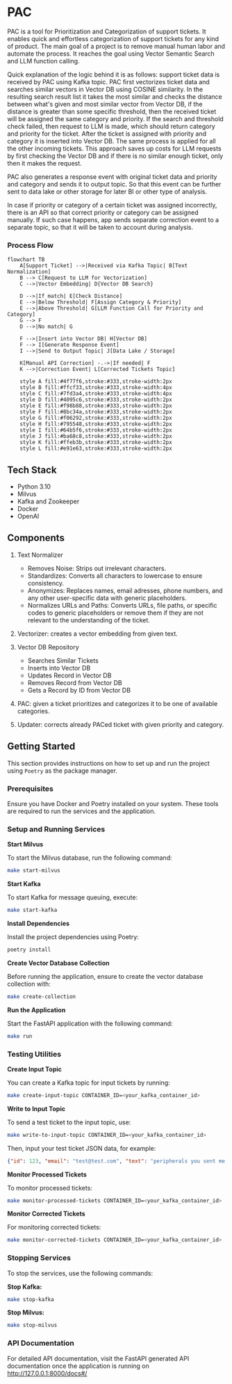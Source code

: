 # PAC

PAC is a tool for Prioritization and Categorization of support tickets. It enables quick and effortless categorization of support tickets for any kind of product. The main goal of a project is to remove manual human labor and automate the process. It reaches the goal using Vector Semantic Search and LLM function calling.

Quick explanation of the logic behind it is as follows: support ticket data is received by PAC using Kafka topic. PAC first vectorizes ticket data and searches similar vectors in Vector DB using COSINE similarity. In the resulting search result list it takes the most similar and checks the distance between what's given and most similar vector from Vector DB, if the distance is greater than some specific threshold, then the received ticket will be assigned the same category and priority. If the search and threshold check failed, then request to LLM is made, which should return category and priority for the ticket. After the ticket is assigned with priority and category it is inserted into Vector DB. The same process is applied for all the other incoming tickets. This approach saves up costs for LLM requests by first checking the Vector DB and if there is no similar enough ticket, only then it makes the request.

PAC also generates a response event with original ticket data and priority and category and sends it to output topic. So that this event can be further sent to data lake or other storage for later BI or other type of analysis.

In case if priority or category of a certain ticket was assigned incorrectly, there is an API so that correct priority or category can be assigned manually. If such case happens, app sends separate correction event to a separate topic, so that it will be taken to account during analysis.

### Process Flow

```mermaid
flowchart TB
    A[Support Ticket] -->|Received via Kafka Topic| B[Text Normalization]
    B --> C[Request to LLM for Vectorization]
    C -->|Vector Embedding| D{Vector DB Search}

    D -->|If match| E[Check Distance]
    E -->|Below Threshold| F[Assign Category & Priority]
    E -->|Above Threshold| G[LLM Function Call for Priority and Category]
    G --> F
    D -->|No match| G
    
    F -->|Insert into Vector DB| H[Vector DB]
    F --> I[Generate Response Event]
    I -->|Send to Output Topic| J[Data Lake / Storage]
    
    K[Manual API Correction] -.->|If needed| F
    K -->|Correction Event| L[Corrected Tickets Topic]

    style A fill:#4f77f6,stroke:#333,stroke-width:2px
    style B fill:#ffcf33,stroke:#333,stroke-width:4px
    style C fill:#7fd3a4,stroke:#333,stroke-width:4px
    style D fill:#4095c6,stroke:#333,stroke-width:2px
    style E fill:#f98b88,stroke:#333,stroke-width:2px
    style F fill:#8bc34a,stroke:#333,stroke-width:2px
    style G fill:#f06292,stroke:#333,stroke-width:2px
    style H fill:#795548,stroke:#333,stroke-width:2px
    style I fill:#64b5f6,stroke:#333,stroke-width:2px
    style J fill:#ba68c8,stroke:#333,stroke-width:2px
    style K fill:#ffeb3b,stroke:#333,stroke-width:2px
    style L fill:#e91e63,stroke:#333,stroke-width:2px
```

## Tech Stack
- Python 3.10
- Milvus
- Kafka and Zookeeper
- Docker
- OpenAI

## Components
1. Text Normalizer
    - Removes Noise: Strips out irrelevant characters.
    - Standardizes: Converts all characters to lowercase to ensure consistency.
    - Anonymizes: Replaces names, email adresses, phone numbers, and any other user-specific data with generic placeholders.
    - Normalizes URLs and Paths: Converts URLs, file paths, or specific codes to generic placeholders or remove them if they are not relevant to the understanding of the ticket.

2. Vectorizer: creates a vector embedding from given text.

3. Vector DB Repository
    - Searches Similar Tickets
    - Inserts into Vector DB
    - Updates Record in Vector DB
    - Removes Record from Vector DB
    - Gets a Record by ID from Vector DB

4. PAC: given a ticket prioritizes and categorizes it to be one of available categories.

5. Updater: corrects already PACed ticket with given priority and category.

## Getting Started

This section provides instructions on how to set up and run the project using `Poetry` as the package manager.

### Prerequisites

Ensure you have Docker and Poetry installed on your system. These tools are required to run the services and the application.

### Setup and Running Services

**Start Milvus**

To start the Milvus database, run the following command:
```bash
make start-milvus
```

**Start Kafka**

To start Kafka for message queuing, execute:
```bash
make start-kafka
```

**Install Dependencies**

Install the project dependencies using Poetry:
```bash
poetry install
```

**Create Vector Database Collection**

Before running the application, ensure to create the vector database collection with:
```bash
make create-collection
```

**Run the Application**

Start the FastAPI application with the following command:
```bash
make run
```

### Testing Utilities

**Create Input Topic**

You can create a Kafka topic for input tickets by running:
```bash
make create-input-topic CONTAINER_ID=<your_kafka_container_id>
```

**Write to Input Topic**

To send a test ticket to the input topic, use:
```bash
make write-to-input-topic CONTAINER_ID=<your_kafka_container_id>
```

Then, input your test ticket JSON data, for example:
```json
{"id": 123, "email": "test@test.com", "text": "peripherals you sent me are not working. i wanna return them today"}
```

**Monitor Processed Tickets**

To monitor processed tickets:
```bash
make monitor-processed-tickets CONTAINER_ID=<your_kafka_container_id>
```

**Monitor Corrected Tickets**

For monitoring corrected tickets:
```bash
make monitor-corrected-tickets CONTAINER_ID=<your_kafka_container_id>
```

### Stopping Services

To stop the services, use the following commands:

**Stop Kafka:**

```bash
make stop-kafka
```

**Stop Milvus:**

```bash
make stop-milvus
```

### API Documentation
For detailed API documentation, visit the FastAPI generated API documentation once the application is running on http://127.0.0.1:8000/docs#/
